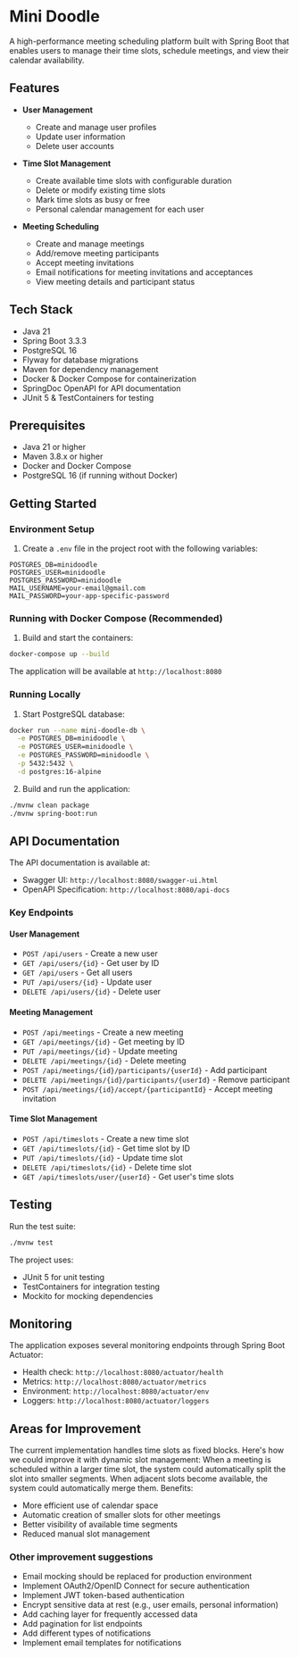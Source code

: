 # Mini Doodle

A high-performance meeting scheduling platform built with Spring Boot that enables users to manage their time slots, schedule meetings, and view their calendar availability.

## Features

- **User Management**
  - Create and manage user profiles
  - Update user information
  - Delete user accounts

- **Time Slot Management**
  - Create available time slots with configurable duration
  - Delete or modify existing time slots
  - Mark time slots as busy or free
  - Personal calendar management for each user

- **Meeting Scheduling**
  - Create and manage meetings
  - Add/remove meeting participants
  - Accept meeting invitations
  - Email notifications for meeting invitations and acceptances
  - View meeting details and participant status

## Tech Stack

- Java 21
- Spring Boot 3.3.3
- PostgreSQL 16
- Flyway for database migrations
- Maven for dependency management
- Docker & Docker Compose for containerization
- SpringDoc OpenAPI for API documentation
- JUnit 5 & TestContainers for testing

## Prerequisites

- Java 21 or higher
- Maven 3.8.x or higher
- Docker and Docker Compose
- PostgreSQL 16 (if running without Docker)

## Getting Started

### Environment Setup

1. Create a `.env` file in the project root with the following variables:
```env
POSTGRES_DB=minidoodle
POSTGRES_USER=minidoodle
POSTGRES_PASSWORD=minidoodle
MAIL_USERNAME=your-email@gmail.com
MAIL_PASSWORD=your-app-specific-password
```

### Running with Docker Compose (Recommended)

1. Build and start the containers:
```bash
docker-compose up --build
```

The application will be available at `http://localhost:8080`

### Running Locally

1. Start PostgreSQL database:
```bash
docker run --name mini-doodle-db \
  -e POSTGRES_DB=minidoodle \
  -e POSTGRES_USER=minidoodle \
  -e POSTGRES_PASSWORD=minidoodle \
  -p 5432:5432 \
  -d postgres:16-alpine

```

2. Build and run the application:
```bash
./mvnw clean package
./mvnw spring-boot:run
```

## API Documentation

The API documentation is available at:
- Swagger UI: `http://localhost:8080/swagger-ui.html`
- OpenAPI Specification: `http://localhost:8080/api-docs`

### Key Endpoints

#### User Management
- `POST /api/users` - Create a new user
- `GET /api/users/{id}` - Get user by ID
- `GET /api/users` - Get all users
- `PUT /api/users/{id}` - Update user
- `DELETE /api/users/{id}` - Delete user

#### Meeting Management
- `POST /api/meetings` - Create a new meeting
- `GET /api/meetings/{id}` - Get meeting by ID
- `PUT /api/meetings/{id}` - Update meeting
- `DELETE /api/meetings/{id}` - Delete meeting
- `POST /api/meetings/{id}/participants/{userId}` - Add participant
- `DELETE /api/meetings/{id}/participants/{userId}` - Remove participant
- `POST /api/meetings/{id}/accept/{participantId}` - Accept meeting invitation

#### Time Slot Management
- `POST /api/timeslots` - Create a new time slot
- `GET /api/timeslots/{id}` - Get time slot by ID
- `PUT /api/timeslots/{id}` - Update time slot
- `DELETE /api/timeslots/{id}` - Delete time slot
- `GET /api/timeslots/user/{userId}` - Get user's time slots

## Testing

Run the test suite:
```bash
./mvnw test
```

The project uses:
- JUnit 5 for unit testing
- TestContainers for integration testing
- Mockito for mocking dependencies

## Monitoring

The application exposes several monitoring endpoints through Spring Boot Actuator:
- Health check: `http://localhost:8080/actuator/health`
- Metrics: `http://localhost:8080/actuator/metrics`
- Environment: `http://localhost:8080/actuator/env`
- Loggers: `http://localhost:8080/actuator/loggers`

## Areas for Improvement
The current implementation handles time slots as fixed blocks. Here's how we could improve it with dynamic slot management:
When a meeting is scheduled within a larger time slot, the system could automatically split the slot into smaller segments. When adjacent slots become available, the system could automatically merge them.
Benefits:
  - More efficient use of calendar space
  - Automatic creation of smaller slots for other meetings
  - Better visibility of available time segments
  - Reduced manual slot management

### Other improvement suggestions
  - Email mocking should be replaced for production environment
  - Implement OAuth2/OpenID Connect for secure authentication
  - Implement JWT token-based authentication
  - Encrypt sensitive data at rest (e.g., user emails, personal information)
  - Add caching layer for frequently accessed data
  - Add pagination for list endpoints
  - Add different types of notifications
  - Implement email templates for notifications